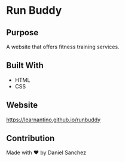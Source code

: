 # Run Buddy

## Purpose
A website that offers fitness training services.

## Built With
* HTML
* CSS

## Website
https://learnantino.github.io/runbuddy

## Contribution
Made with ❤️ by Daniel Sanchez
